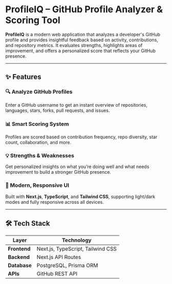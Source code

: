 # ProfileIQ – GitHub Profile Analyzer & Scoring Tool

**ProfileIQ** is a modern web application that analyzes a developer's GitHub profile and provides insightful feedback based on activity, contributions, and repository metrics. It evaluates strengths, highlights areas of improvement, and offers a personalized score that reflects your GitHub presence.

---

## ✨ Features

### 🔍 Analyze GitHub Profiles

Enter a GitHub username to get an instant overview of repositories, languages, stars, forks, pull requests, and issues.

### 📊 Smart Scoring System

Profiles are scored based on contribution frequency, repo diversity, star count, collaboration, and more.

### 💡 Strengths & Weaknesses

Get personalized insights on what you’re doing well and what needs improvement to build a stronger GitHub presence.

### 🎨 Modern, Responsive UI

Built with **Next.js**, **TypeScript**, and **Tailwind CSS**, supporting light/dark modes and fully responsive across all devices.

---

## 🛠️ Tech Stack

| Layer        | Technology                        |
| ------------ | --------------------------------- |
| **Frontend** | Next.js, TypeScript, Tailwind CSS |
| **Backend**  | Next.js API Routes                |
| **Database** | PostgreSQL, Prisma ORM            |
| **APIs**     | GitHub REST API                   |
